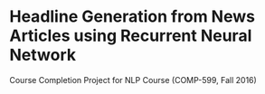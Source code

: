 # Headline Generation from News Articles using Recurrent Neural Network

Course Completion Project for NLP Course (COMP-599, Fall 2016)
